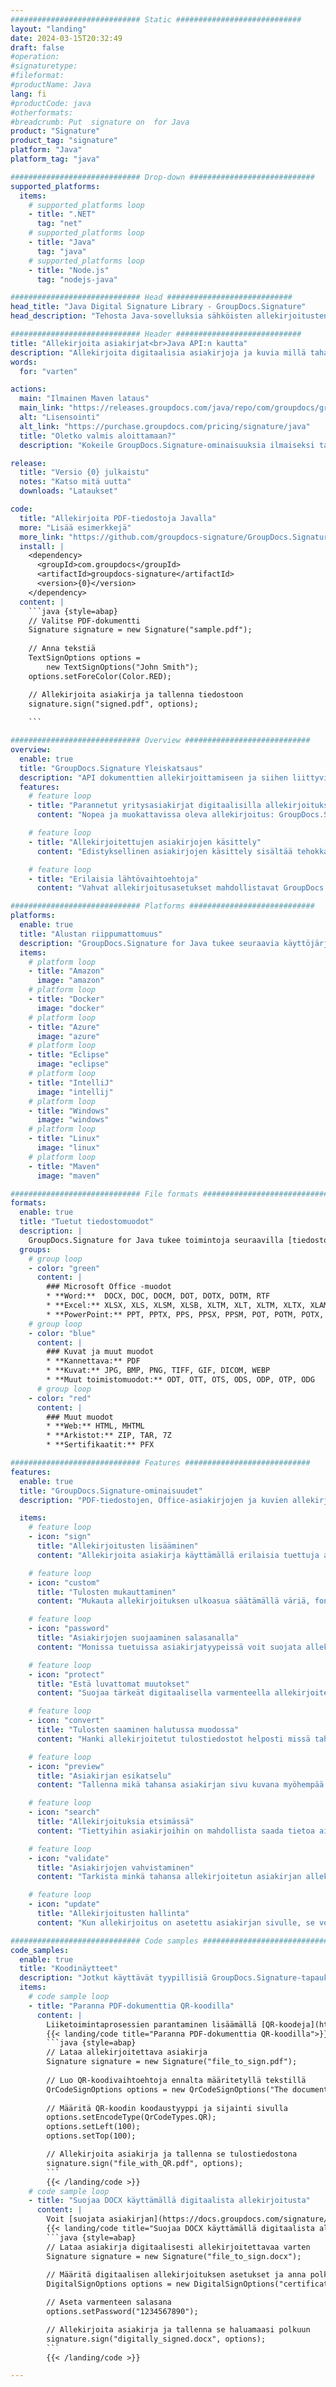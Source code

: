 ```yaml
---
############################# Static ############################
layout: "landing"
date: 2024-03-15T20:32:49
draft: false
#operation: 
#signaturetype: 
#fileformat: 
#productName: Java
lang: fi
#productCode: java
#otherformats: 
#breadcrumb: Put  signature on  for Java
product: "Signature"
product_tag: "signature"
platform: "Java"
platform_tag: "java"

############################# Drop-down ############################
supported_platforms:
  items:
    # supported_platforms loop
    - title: ".NET"
      tag: "net"
    # supported_platforms loop
    - title: "Java"
      tag: "java"
    # supported_platforms loop
    - title: "Node.js"
      tag: "nodejs-java"

############################# Head ############################
head_title: "Java Digital Signature Library - GroupDocs.Signature"
head_description: "Tehosta Java-sovelluksia sähköisten allekirjoitusten avulla GroupDocs.Signaturen avulla. Allekirjoita yritysasiakirjat nopeasti ja vaivattomasti."

############################# Header ############################
title: "Allekirjoita asiakirjat<br>Java API:n kautta"
description: "Allekirjoita digitaalisia asiakirjoja ja kuvia millä tahansa alustalla käyttämällä ohjelmoijille ja loppukäyttäjille joustavia API- ja sovelluspohjaisia ​​ratkaisujamme."
words:
  for: "varten"

actions:
  main: "Ilmainen Maven lataus"
  main_link: "https://releases.groupdocs.com/java/repo/com/groupdocs/groupdocs-signature/"
  alt: "Lisensointi"
  alt_link: "https://purchase.groupdocs.com/pricing/signature/java"
  title: "Oletko valmis aloittamaan?"
  description: "Kokeile GroupDocs.Signature-ominaisuuksia ilmaiseksi tai pyydä lisenssi"

release:
  title: "Versio {0} julkaistu"
  notes: "Katso mitä uutta"
  downloads: "Lataukset"

code:
  title: "Allekirjoita PDF-tiedostoja Javalla"
  more: "Lisää esimerkkejä"
  more_link: "https://github.com/groupdocs-signature/GroupDocs.Signature-for-Java"
  install: |
    <dependency>
      <groupId>com.groupdocs</groupId>
      <artifactId>groupdocs-signature</artifactId>
      <version>{0}</version>
    </dependency>
  content: |
    ```java {style=abap}  
    // Valitse PDF-dokumentti
    Signature signature = new Signature("sample.pdf");
    
    // Anna tekstiä
    TextSignOptions options = 
        new TextSignOptions("John Smith");
    options.setForeColor(Color.RED);

    // Allekirjoita asiakirja ja tallenna tiedostoon
    signature.sign("signed.pdf", options);
    
    ```

############################# Overview ############################
overview:
  enable: true
  title: "GroupDocs.Signature Yleiskatsaus"
  description: "API dokumenttien allekirjoittamiseen ja siihen liittyvien toimintojen suorittamiseen Java-sovelluksissa"
  features:
    # feature loop
    - title: "Parannetut yritysasiakirjat digitaalisilla allekirjoituksilla Javassa"
      content: "Nopea ja muokattavissa oleva allekirjoitus: GroupDocs.Signature for Java tarjoaa laajan valikoiman digitaalisia allekirjoitusvaihtoehtoja PDF-tiedostoille, kuville ja Office-asiakirjoille. Voit käyttää tekstiä, viivakoodeja, QR-koodeja, digitaalisia varmenteita, kuvia tai piilotettuja metatietoja. Asiakirjojen käsittely on nopeaa ja tehokasta."

    # feature loop
    - title: "Allekirjoitettujen asiakirjojen käsittely"
      content: "Edistyksellinen asiakirjojen käsittely sisältää tehokkaita toimintoja allekirjoitetuille asiakirjoille käyttäen GroupDocs.Signature for Javaa. Voit etsiä ja vahvistaa yritysasiakirjoihin lisättyjä allekirjoituksia useilla hyödyllisillä kriteereillä. Lisäksi voit tarkastella asiakirjan yksityiskohtaisia ​​tietoja tai saada esikatselukuvia sen sivuista."

    # feature loop
    - title: "Erilaisia ​​lähtövaihtoehtoja"
      content: "Vahvat allekirjoitusasetukset mahdollistavat GroupDocs.Signature for Java -sovelluksella allekirjoitettujen asiakirjojen tulosteen mukauttamisen. Voit sijoittaa minkä tahansa allekirjoituksen tarkasti mille tahansa asiakirjasivulle ja määrittää sen ulkoasun eri tavoin. Java API tukee allekirjoitettujen yritysasiakirjojen tallentamista useissa tuetuissa muodoissa ja tarjoaa vaihtoehtoja niiden suojaamiseen salasanoilla."

############################# Platforms ############################
platforms:
  enable: true
  title: "Alustan riippumattomuus"
  description: "GroupDocs.Signature for Java tukee seuraavia käyttöjärjestelmiä, kehyksiä ja paketinhallintaohjelmia"
  items:
    # platform loop
    - title: "Amazon"
      image: "amazon"
    # platform loop
    - title: "Docker"
      image: "docker"
    # platform loop
    - title: "Azure"
      image: "azure"
    # platform loop
    - title: "Eclipse"
      image: "eclipse"
    # platform loop
    - title: "IntelliJ"
      image: "intellij"
    # platform loop
    - title: "Windows"
      image: "windows"
    # platform loop
    - title: "Linux"
      image: "linux"
    # platform loop
    - title: "Maven"
      image: "maven"

############################# File formats ############################
formats:
  enable: true
  title: "Tuetut tiedostomuodot"
  description: |
    GroupDocs.Signature for Java tukee toimintoja seuraavilla [tiedostomuodoilla](https://docs.groupdocs.com/signature/java/supported-document-formats/).
  groups:
    # group loop
    - color: "green"
      content: |
        ### Microsoft Office -muodot
        * **Word:**  DOCX, DOC, DOCM, DOT, DOTX, DOTM, RTF
        * **Excel:** XLSX, XLS, XLSM, XLSB, XLTM, XLT, XLTM, XLTX, XLAM, SXC, SpreadsheetML
        * **PowerPoint:** PPT, PPTX, PPS, PPSX, PPSM, POT, POTM, POTX, PPTM
    # group loop
    - color: "blue"
      content: |
        ### Kuvat ja muut muodot
        * **Kannettava:** PDF
        * **Kuvat:** JPG, BMP, PNG, TIFF, GIF, DICOM, WEBP
        * **Muut toimistomuodot:** ODT, OTT, OTS, ODS, ODP, OTP, ODG
      # group loop
    - color: "red"
      content: |
        ### Muut muodot
        * **Web:** HTML, MHTML
        * **Arkistot:** ZIP, TAR, 7Z
        * **Sertifikaatit:** PFX

############################# Features ############################
features:
  enable: true
  title: "GroupDocs.Signature-ominaisuudet"
  description: "PDF-tiedostojen, Office-asiakirjojen ja kuvien allekirjoittaminen digitaalisilla allekirjoituksilla"

  items:
    # feature loop
    - icon: "sign"
      title: "Allekirjoitusten lisääminen"
      content: "Allekirjoita asiakirja käyttämällä erilaisia ​​tuettuja allekirjoitustyyppejä asettamalla digitaalinen allekirjoitus tarkasti mihin tahansa kohtaan millä tahansa sivulla."

    # feature loop
    - icon: "custom"
      title: "Tulosten mukauttaminen"
      content: "Mukauta allekirjoituksen ulkoasua säätämällä väriä, fonttia, reunusta, kiertoa ja muita ominaisuuksia halutun tuloksen saavuttamiseksi."

    # feature loop
    - icon: "password"
      title: "Asiakirjojen suojaaminen salasanalla"
      content: "Monissa tuetuissa asiakirjatyypeissä voit suojata allekirjoitetun asiakirjan salasanalla."

    # feature loop
    - icon: "protect"
      title: "Estä luvattomat muutokset"
      content: "Suojaa tärkeät digitaalisella varmenteella allekirjoitetut liikeasiakirjat luvattomilta muutoksilta."

    # feature loop
    - icon: "convert"
      title: "Tulosten saaminen halutussa muodossa"
      content: "Hanki allekirjoitetut tulostiedostot helposti missä tahansa tuetussa muodossa. Voit myös muuntaa MS Word -asiakirjoja PDF-muotoon vaivattomasti."

    # feature loop
    - icon: "preview"
      title: "Asiakirjan esikatselu"
      content: "Tallenna mikä tahansa asiakirjan sivu kuvana myöhempää käsittelyä varten."

    # feature loop
    - icon: "search"
      title: "Allekirjoituksia etsimässä"
      content: "Tiettyihin asiakirjoihin on mahdollista saada tietoa aiemmin lisätyistä allekirjoituksista."

    # feature loop
    - icon: "validate"
      title: "Asiakirjojen vahvistaminen"
      content: "Tarkista minkä tahansa allekirjoitetun asiakirjan allekirjoitusten oikeellisuus."

    # feature loop
    - icon: "update"
      title: "Allekirjoitusten hallinta"
      content: "Kun allekirjoitus on asetettu asiakirjan sivulle, se voidaan poistaa, siirtää tai päivittää tarpeen mukaan."

############################# Code samples ############################
code_samples:
  enable: true
  title: "Koodinäytteet"
  description: "Jotkut käyttävät tyypillisiä GroupDocs.Signature-tapauksia Java-operaatioille"
  items:
    # code sample loop
    - title: "Paranna PDF-dokumenttia QR-koodilla"
      content: |
        Liiketoimintaprosessien parantaminen lisäämällä [QR-koodeja](https://docs.groupdocs.com/signature/java/esign-document-with-qr-code-signature/) PDF-dokumenttien tietyille sivuille voi olla arvokasta. Tässä on esimerkki QR-koodin lisäämisestä GroupDocs.Signature for Java -sovelluksella.
        {{< landing/code title="Paranna PDF-dokumenttia QR-koodilla">}}
        ```java {style=abap}
        // Lataa allekirjoitettava asiakirja
        Signature signature = new Signature("file_to_sign.pdf");
        
        // Luo QR-koodivaihtoehtoja ennalta määritetyllä tekstillä
        QrCodeSignOptions options = new QrCodeSignOptions("The document is approved by John Smith");
        
        // Määritä QR-koodin koodaustyyppi ja sijainti sivulla
        options.setEncodeType(QrCodeTypes.QR);
        options.setLeft(100);
        options.setTop(100);

        // Allekirjoita asiakirja ja tallenna se tulostiedostona
        signature.sign("file_with_QR.pdf", options);
        ```
        {{< /landing/code >}}
    # code sample loop
    - title: "Suojaa DOCX käyttämällä digitaalista allekirjoitusta"
      content: |
        Voit [suojata asiakirjan](https://docs.groupdocs.com/signature/java/esign-document-with-digital-signature/) käyttämällä digitaalisina varmenteina tallennettuja henkilökohtaisia ​​tai yrityksen allekirjoituksia. Varmenteella suojattuja asiakirjoja ei voi muuttaa ilman allekirjoitusta mitätöimättä.
        {{< landing/code title="Suojaa DOCX käyttämällä digitaalista allekirjoitusta">}}
        ```java {style=abap}   
        // Lataa asiakirja digitaalisesti allekirjoitettavaa varten
        Signature signature = new Signature("file_to_sign.docx");
        
        // Määritä digitaalisen allekirjoituksen asetukset ja anna polku varmennetiedostoon
        DigitalSignOptions options = new DigitalSignOptions("certificate.pfx");

        // Aseta varmenteen salasana
        options.setPassword("1234567890");

        // Allekirjoita asiakirja ja tallenna se haluamaasi polkuun
        signature.sign("digitally_signed.docx", options);
        ```
        {{< /landing/code >}}

---
```

